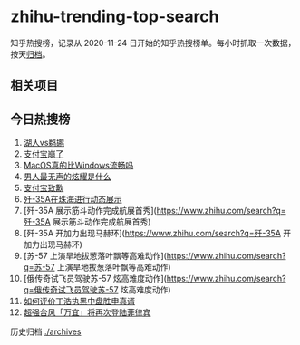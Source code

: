 # zhihu-trending-top-search

知乎热搜榜，记录从 2020-11-24
日开始的知乎热搜榜单。每小时抓取一次数据，按天[归档](./archives)。

## 相关项目

## 今日热搜榜

<!-- BEGIN -->
<!-- 最后更新时间 Tue Nov 19 2024 04:11:48 GMT+0800 (China Standard Time) -->

1. [湖人vs鹈鹕](https://www.zhihu.com/search?q=湖人vs鹈鹕)
1. [支付宝崩了](https://www.zhihu.com/search?q=支付宝崩了)
1. [MacOS真的比Windows流畅吗](https://www.zhihu.com/search?q=MacOS真的比Windows流畅吗)
1. [男人最无声的炫耀是什么](https://www.zhihu.com/search?q=男人最无声的炫耀是什么)
1. [支付宝致歉](https://www.zhihu.com/search?q=支付宝致歉)
1. [歼-35A在珠海进行动态展示](https://www.zhihu.com/search?q=歼-35A在珠海进行动态展示)
1. [歼-35A 展示筋斗动作完成航展首秀](https://www.zhihu.com/search?q=歼-35A
   展示筋斗动作完成航展首秀)
1. [歼-35A 开加力出现马赫环](https://www.zhihu.com/search?q=歼-35A
   开加力出现马赫环)
1. [苏-57 上演旱地拔葱落叶飘等高难动作](https://www.zhihu.com/search?q=苏-57
   上演旱地拔葱落叶飘等高难动作)
1. [俄传奇试飞员驾驶苏-57
   炫高难度动作](https://www.zhihu.com/search?q=俄传奇试飞员驾驶苏-57
   炫高难度动作)
1. [如何评价丁浩执黑中盘胜申真谞](https://www.zhihu.com/search?q=如何评价丁浩执黑中盘胜申真谞)
1. [超强台风「万宜」将再次登陆菲律宾](https://www.zhihu.com/search?q=超强台风「万宜」将再次登陆菲律宾)

<!-- END -->

历史归档 [./archives](./archives)
